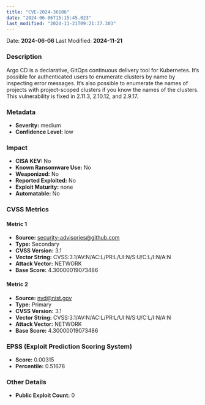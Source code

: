 ```yaml
---
title: "CVE-2024-36106"
date: "2024-06-06T15:15:45.023"
last_modified: "2024-11-21T09:21:37.303"
---
```


Date: **2024-06-06** Last Modified: **2024-11-21**

### Description  
Argo CD is a declarative, GitOps continuous delivery tool for Kubernetes. It’s possible for authenticated users to enumerate clusters by name by inspecting error messages. It’s also possible to enumerate the names of projects with project-scoped clusters if you know the names of the clusters. This vulnerability is fixed in 2.11.3, 2.10.12, and 2.9.17.

### Metadata  
- **Severity:** medium
- **Confidence Level:** low

### Impact  
- **CISA KEV:** No
- **Known Ransomware Use:** No
- **Weaponized:** No
- **Reported Exploited:** No
- **Exploit Maturity:** none
- **Automatable:** No

### CVSS Metrics  

#### Metric 1
- **Source:** security-advisories@github.com
- **Type:** Secondary
- **CVSS Version:** 3.1
- **Vector String:** CVSS:3.1/AV:N/AC:L/PR:L/UI:N/S:U/C:L/I:N/A:N
- **Attack Vector:** NETWORK
- **Base Score:** 4.30000019073486

#### Metric 2
- **Source:** nvd@nist.gov
- **Type:** Primary
- **CVSS Version:** 3.1
- **Vector String:** CVSS:3.1/AV:N/AC:L/PR:L/UI:N/S:U/C:L/I:N/A:N
- **Attack Vector:** NETWORK
- **Base Score:** 4.30000019073486


### EPSS (Exploit Prediction Scoring System)  
- **Score:** 0.00315
- **Percentile:** 0.51678

### Other Details  
- **Public Exploit Count:** 0
